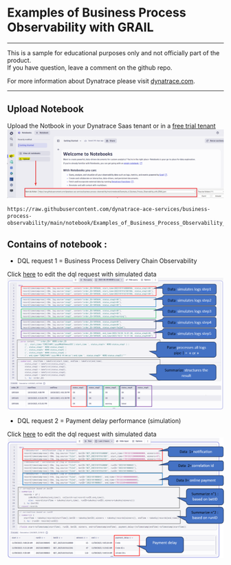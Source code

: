 # Examples of Business Process Observability with GRAIL
---

This is a sample for educational purposes only and not officially part of the product.  
If you have question, leave a comment on the github repo.  

For more information about Dynatrace please visit [dynatrace.com](https://www.dynatrace.com).

---
## Upload Notebook
Upload the Notbook in your Dynatrace Saas tenant or in a [free trial tenant](https://www.dynatrace.com/trial) 
![Upload](https://github.com/dynatrace-ace-services/business-process-observability/blob/main/assets/upload_notebook.png?raw=true)

    https://raw.githubusercontent.com/dynatrace-ace-services/business-process-observability/main/notebook/Examples_of_Business_Process_Observability_with_GRAIL.json  

## Contains of notebook : 

- DQL request 1 = Business Process Delivery Chain Observability 

Click [here](https://raw.githubusercontent.com/dynatrace-ace-services/business-process-observability/main/assets/dql1.txt) to edit the dql request with simulated data
![dql1](https://github.com/dynatrace-ace-services/business-process-observability/blob/main/assets/dql_request1.png?raw=true)

    
- DQL request 2 = Payment delay performance (simulation)

Click [here](https://raw.githubusercontent.com/dynatrace-ace-services/business-process-observability/main/assets/dql2.txt) to edit the dql request with simulated data
![dql1](https://github.com/dynatrace-ace-services/business-process-observability/blob/main/assets/dql_request2.png?raw=true)

